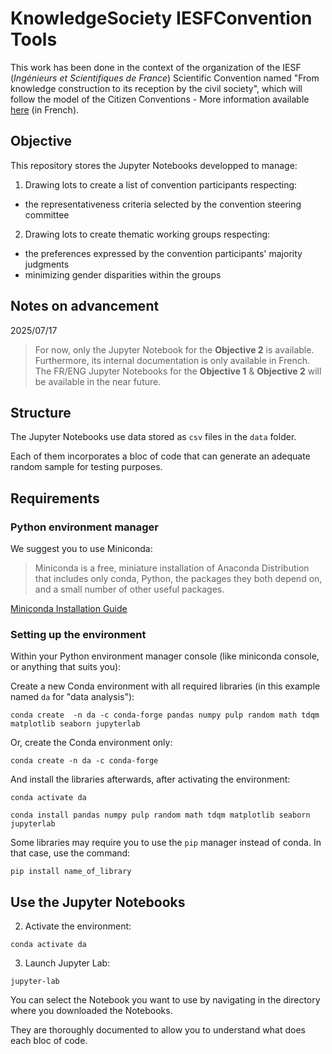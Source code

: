 # KnowledgeSociety IESFConvention Tools

This work has been done in the context of the organization of the IESF (*Ingénieurs et Scientifiques de France*) Scientific Convention named "From knowledge construction to its reception by the civil society", which will follow the model  of the Citizen Conventions - More information available [here](https://conventions.iesf.fr/convention-connaissances/home) (in French).

## Objective

This repository stores the Jupyter Notebooks developped to manage: 
1. Drawing lots to create a list of convention participants respecting: 
  - the representativeness criteria selected by the convention steering committee 
2. Drawing lots to create thematic working groups respecting:
  - the preferences expressed by the convention participants' majority judgments
  - minimizing gender disparities within the groups

## Notes on advancement

2025/07/17 

>For now, only the Jupyter Notebook for the **Objective 2** is available. Furthermore, its internal documentation is only available in French. The FR/ENG Jupyter Notebooks for the **Objective 1** & **Objective 2** will be available in the near future.

## Structure

The Jupyter Notebooks use data stored as `csv` files in the `data` folder.

Each of them incorporates a bloc of code that can generate an adequate random sample for testing purposes.

## Requirements

### Python environment manager

We suggest you to use Miniconda:

> Miniconda is a free, miniature installation of Anaconda Distribution that includes only conda, Python, the packages they both depend on, and a small number of other useful packages.

[Miniconda Installation Guide](https://www.anaconda.com/docs/getting-started/miniconda/main)

### Setting up the environment

Within your Python environment manager console (like miniconda console, or anything that suits you):

Create a new Conda environment with all required libraries (in this example named `da` for "data analysis"):

```
conda create  -n da -c conda-forge pandas numpy pulp random math tdqm matplotlib seaborn jupyterlab
```

Or, create the Conda environment only:

```
conda create -n da -c conda-forge
```

And install the libraries afterwards, after activating the environment:

```
conda activate da
```

```
conda install pandas numpy pulp random math tdqm matplotlib seaborn jupyterlab
```

Some libraries may require you to use  the `pip` manager instead of conda. In that case, use the command:

```
pip install name_of_library
```

## Use the Jupyter Notebooks

2.  Activate the environment:

```
conda activate da
```

3. Launch Jupyter Lab:

```
jupyter-lab
```
You can select the Notebook you want to use by navigating in the directory where you downloaded the Notebooks.

They are thoroughly documented to allow you to understand what does each bloc of code.
